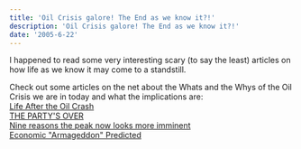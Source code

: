 ```yaml
---
title: 'Oil Crisis galore! The End as we know it?!'
description: 'Oil Crisis galore! The End as we know it?!'
date: '2005-6-22'
---
```


I happened to read some very interesting scary (to say the least) articles on how life as we know it may come to a standstill.

Check out some articles on the net about the Whats and the Whys of the Oil Crisis we are in today and what the implications are:  
[Life After the Oil Crash][0]  
[THE PARTY'S OVER][1]  
[Nine reasons the peak now looks more imminent][2]  
[Economic "Armageddon" Predicted][3]


[0]: http://www.lifeaftertheoilcrash.net/
[1]: http://museletter.com/partys-over.html
[2]: http://www.energybulletin.net/997.html
[3]: http://www.fromthewilderness.com/free/ww3/112304_economic_armageddon.shtml